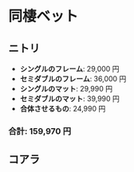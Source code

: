# 同棲ベット

## ニトリ

- **シングルのフレーム**: 29,000 円
- **セミダブルのフレーム**: 36,000 円
- **シングルのマット**: 29,990 円
- **セミダブルのマット**: 39,990 円
- **合体させるもの**: 24,990 円

### 合計: 159,970 円

## コアラ
